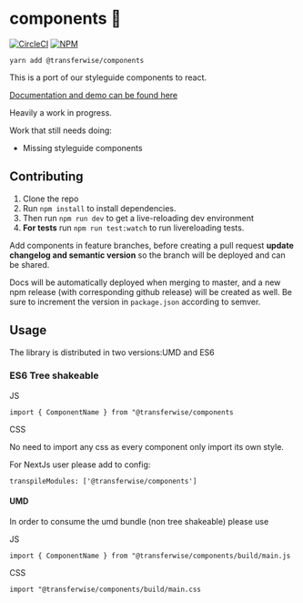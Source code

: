 components 🎉
============

[![CircleCI](https://circle.tw.ee/gh/transferwise/neptune.svg?style=svg&circle-token=383e8aec9763c6050c614094056a831a565c9f50)](https://circle.tw.ee/gh/transferwise/neptune)
[![NPM](https://badge.fury.io/js/%40transferwise%2Fcomponents.svg)](https://www.npmjs.com/package/@transferwise/components)

`yarn add @transferwise/components`

This is a port of our styleguide components to react.

[Documentation and demo can be found here](https://transferwise.github.io/components/)

Heavily a work in progress.

Work that still needs doing:
- Missing styleguide components

## Contributing

1. Clone the repo
2. Run `npm install` to install dependencies. 
3. Then run `npm run dev` to get a live-reloading dev environment
4. **For tests** run `npm run test:watch` to run livereloading tests.


Add components in feature branches, before creating a pull request **update changelog and semantic version** so the branch will be deployed and can be shared.

Docs will be automatically deployed when merging to master, and a new npm release (with corresponding github release) will be created as well. Be sure to increment the version in `package.json` according to semver.


## Usage
The library is distributed in two versions:UMD and ES6

### ES6 Tree shakeable
JS

    import { ComponentName } from "@transferwise/components

CSS

No need to import any css as every component only import its own style.

For NextJs user please add to config:

    transpileModules: ['@transferwise/components']


#### UMD

In order to consume the umd bundle (non tree shakeable) please use 

JS

    import { ComponentName } from "@transferwise/components/build/main.js

CSS

    import "@transferwise/components/build/main.css
